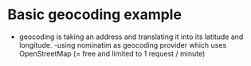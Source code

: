 # Basic geocoding example
- geocoding is taking an address and translating it into its latitude and longitude.
-using nominatim as geocoding provider which uses OpenStreetMap (= free and limited to 1 request / minute)
